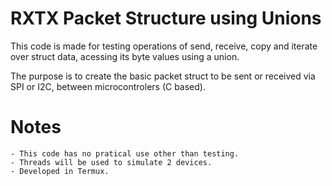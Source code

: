 # RXTX Packet Structure using Unions

This code is made for testing operations of send, receive, copy and iterate over struct data, acessing its byte values using a union.

The purpose is to create the basic packet struct to be sent or received via SPI or I2C, between microcontrolers (C based).

# Notes

	- This code has no pratical use other than testing.
	- Threads will be used to simulate 2 devices.
	- Developed in Termux.
